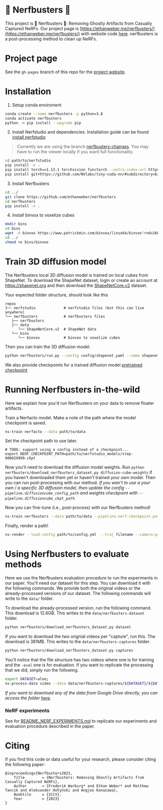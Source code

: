 # 👻 Nerfbusters 🧹

This project is 👻 Nerfbusters 🧹: Removing Ghostly Artifacts from Casually Captured NeRFs. Our project page is [https://ethanweber.me/nerfbusters/](https://ethanweber.me/nerfbusters/) with website code [here](https://github.com/ethanweber/nerfbusters/). nerfbusters is a post-processing method to clean up NeRFs.

# Project page

See the `gh-pages` branch of this repo for the [project website](https://ethanweber.me/nerfbusters/).

# Installation

1. Setup conda enviroment

```bash
conda create --name nerfbusters -y python=3.8
conda activate nerfbusters
python -m pip install --upgrade pip
```

2. Install Nerfstudio and dependencies. Installation guide can be found [install nerfstudio](https://docs.nerf.studio/en/latest/quickstart/installation.html)

> Currently we are using the branch [nerfbusters-changes](https://github.com/nerfstudio-project/nerfstudio/tree/nerfbusters-changes). You may have to run the viewer locally if you want full functionality.

```bash
cd path/to/nerfstudio
pip install -e .
pip install torch==1.13.1 torchvision functorch --extra-index-url https://download.pytorch.org/whl/cu117
pip install git+https://github.com/NVlabs/tiny-cuda-nn/#subdirectory=bindings/torch
```

3. Install Nerfbusters

```bash
cd ../
git clone https://github.com/ethanweber/nerfbusters
cd nerfbusters
pip install -e .
```

4. Install binvox to voxelize cubes

```bash
mkdir bins
cd bins
wget -O binvox https://www.patrickmin.com/binvox/linux64/binvox?rnd=16811490753710
cd ../
chmod +x bins/binvox
```

# Train 3D diffusion model

The Nerfbusters local 3D diffusion model is trained on local cubes from ShapeNet. To download the ShapeNet dataset, login or create an account at https://shapenet.org and then download the [ShapeNetCore.v2](https://shapenet.cs.stanford.edu/shapenet/obj-zip/ShapeNetCore.v2.zip) dataset.

Your expected folder structure, should look like this

    repos
    ├── nerfstudio             # nerfstudio files (but this can live anywhere)
    └── nerfbusters            # nerfbusters files
       ├── nerfbusters
       ├── data
          └── ShapeNetCore.v2  # ShapeNet data
       └── bins
          └── binvox           # binvox to voxelize cubes

Then you can train the 3D diffusion model.

```bash
python nerfbusters/run.py --config config/shapenet.yaml --name shapenet-experiment
```

We also provide checkpoints for a trained diffusion model [pretrained checkpoint](https://drive.google.com/uc?id=1xXQUbuXEcI7i_J7AYTwXwtZhGka4MeOi)

# Running Nerfbusters in-the-wild

Here we explain how you'd run Nerfbusters on your data to remove floater artifacts.

Train a Nerfacto model. Make a note of the path where the model checkpoint is saved.

```bash
ns-train nerfacto --data path/to/data
```

Set the checkpoint path to use later.

```
# TODO: support using a config instead of a checkpoint...
export NERF_CHECKPOINT_PATH=path/to/nerfstudio_models/step-000029999.ckpt
```

Now you'll need to download the diffusion model weights. Run `python nerfbusters/download_nerfbusters_dataset.py diffusion-cube-weights` if you haven't downloaded them yet or haven't trained your own model. Then you can run post-processing with our method. _If you wan't to use a your own / a specific 3D diffusion model, then update the config `--pipeline.diffusioncube_config_path` and weights checkpoint with `--pipeline.diffusioncube_ckpt_path`._

Now you can fine-tune (i.e., post-process) with our Nerfbusters method!

```bash
ns-train nerfbusters --data path/to/data --pipeline.nerf-checkpoint-path $NERF_CHECKPOINT_PATH nerfstudio-data --eval-mode train-split-fraction
```

Finally, render a path!

```bash
ns-render --load-config path/to/config.yml  --traj filename --camera-path-filename path/to/camera-path.json --output-path renders/my-render.mp4
```

# Using Nerfbusters to evaluate methods

Here we use the Nerfbusters evaluation procedure to run the experiments in our paper. You'll need our dataset for this step. You can download it with the following commands. We provide both the original videos or the already-processed versions of our dataset. The following commands will write to the `data/` folder.

To download the already-processed version, run the following command. This download is 12.6GB. This writes to the `data/nerfbusters-dataset` folder.

```bash
python nerfbusters/download_nerfbusters_dataset.py dataset
```

If you want to download the two orignial videos per "capture", run this. The download is 381MB. This writes to the `data/nerfbusters-captures` folder.

```bash
python nerfbusters/download_nerfbusters_dataset.py captures
```

You'll notice that the file structure has two videos where one is for training and the `-eval` one is for evaluation. If you want to replicate the processing that we did, simply run the following.

```bash
export DATASET=aloe;
ns-process-data video --data data/nerfbusters-captures/${DATASET}/${DATASET}.mp4 data/nerfbusters-captures/${DATASET}/${DATASET}-eval.mp4 --output-dir data/nerfbusters-processed-data/${DATASET} --num-frames-target 300;
```

*If you want to download any of the data from Google Drive directly, you can access the folder [here](https://drive.google.com/drive/folders/0B6AC0-HiND_6flc1WXBHRU9rVXlLZlRRbWg5OTY2Mkg3cTJxTWJnYWJWS3ZuNlA3aDdVWTg?resourcekey=0-9JVtiCM_mxTWmJ9eCmXpcQ&usp=sharing).*

### NeRF experiments

See for [README_NERF_EXPERIMENTS.md](README_NERF_EXPERIMENTS.md) to replicate our experiments and evaluation procedure described in the paper.


# Citing

If you find this code or data useful for your research, please consider citing the following paper:

    @inproceedings{Nerfbusters2023,
	    Title        = {Nerfbusters: Removing Ghostly Artifacts from Casually Captured NeRFs},
	    Author       = {Frederik Warburg* and Ethan Weber* and Matthew Tancik and Aleksander Hołyński and Angjoo Kanazawa},
        Booktile     = {ICCV},
	    Year         = {2023}
    }
